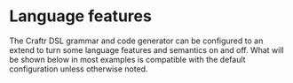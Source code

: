 # Language features

The Craftr DSL grammar and code generator can be configured to an extend to turn some
language features and semantics on and off. What will be shown below in most examples
is compatible with the default configuration unless otherwise noted.
